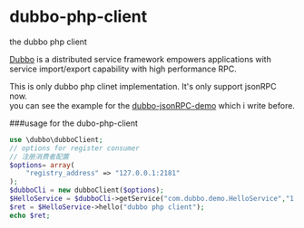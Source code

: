 # dubbo-php-client
the dubbo php client

[Dubbo](https://github.com/alibaba/dubbo) is a distributed service framework empowers applications with service import/export capability with high performance RPC.  

This is only dubbo php clinet implementation. It's only support jsonRPC now.  
you can see the example for the [dubbo-jsonRPC-demo](https://github.com/quickj/dubbo_jsonrpc_demo) which i write before.

###usage for the dubo-php-client
```php
use \dubbo\dubboClient;
// options for register consumer
// 注册消费者配置
$options= array(
    "registry_address" => "127.0.0.1:2181"
);
$dubboCli = new dubboClient($options);
$HelloService = $dubboCli->getService("com.dubbo.demo.HelloService","1.0.0",null);
$ret = $HelloService->hello("dubbo php client");
echo $ret;

